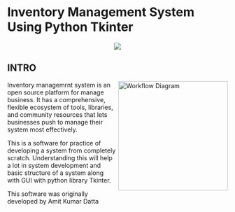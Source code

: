    # Inventory Management System Using Python Tkinter
<div align="center">
  <img src="https://www.biz4solutions.com/blog/wp-content/uploads/2020/07/banner_9_Jul.jpg">
</div>

## INTRO
<img src="http://itsourcecode.com/wp-content/uploads/2021/06/Inventory-Management-System-General-Use-Case-Diagram.png" alt="Workflow Diagram" align="right" width="250" />
Inventory managemrnt system is an open source platform for manage business. It has a comprehensive, flexible ecosystem of tools, libraries, and community resources that lets businesses push to manage their system most effectively.

This is a software for practice of developing a system from completely scratch. Understanding this will help a lot in system development and basic structure of a system along with GUI with python library Tkinter.

This software was originally developed by Amit Kumar Datta



